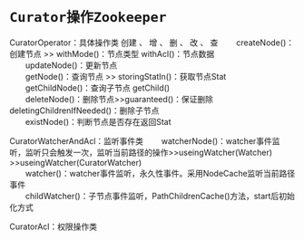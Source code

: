 # **`Curator操作Zookeeper`**

CuratorOperator：具体操作类 
    创建 、 增 、 删 、 改 、 查 
   　　createNode()：创建节点 >>  withMode()：节点类型  withAcl()：节点数据  
    　　updateNode()：更新节点  
    　　getNode()：查询节点 >> storingStatIn()：获取节点Stat  
    　　getChildNode()：查询子节点 getChild()  
    　　deleteNode()：删除节点>>guaranteed()：保证删除  deletingChildrenIfNeeded()：删除子节点  
    　　existNode()：判断节点是否存在返回Stat   
    
CuratorWatcherAndAcl：监听事件类
　　watcherNode()：watcher事件监听，监听只会触发一次，监听当前路径的操作>>useingWatcher(Watcher) >>useingWatcher(CuratorWatcher)  
　　watcher()：watcher事件监听，永久性事件。采用NodeCache监听当前路径事件  
　　childWatcher()：子节点事件监听，PathChildrenCache()方法，start后初始化方式  
 
CuratorAcl：权限操作类
